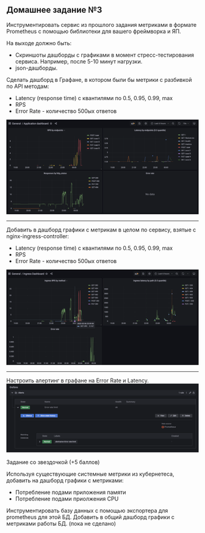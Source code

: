 ## Домашнее задание №3

Инструментировать сервис из прошлого задания метриками в формате Prometheus с помощью библиотеки для вашего фреймворка и ЯП.

На выходе должно быть:
- Скриншоты дашборды с графиками в момент стресс-тестирования сервиса. Например, после 5-10 минут нагрузки.
- json-дашборды.

Сделать дашборд в Графане, в котором были бы метрики с разбивкой по API методам:

- Latency (response time) с квантилями по 0.5, 0.95, 0.99, max
- RPS
- Error Rate - количество 500ых ответов

![app-part.png](images/app-part.png)

---

Добавить в дашборд графики с метрикам в целом по сервису, взятые с nginx-ingress-controller:

- Latency (response time) с квантилями по 0.5, 0.95, 0.99, max
- RPS
- Error Rate - количество 500ых ответов

![ingress-part.png](images/ingress-part.png)

--- 

Настроить алертинг в графане на Error Rate и Latency.
![alert.png](images/alert.png)

Задание со звездочкой (+5 баллов)

Используя существующие системные метрики из кубернетеса, добавить на дашборд графики с метриками:

- Потребление подами приложения памяти
- Потребление подами приолжения CPU

Инструментировать базу данных с помощью экспортера для prometheus для этой БД.
Добавить в общий дашборд графики с метриками работы БД. (пока не сделано)


